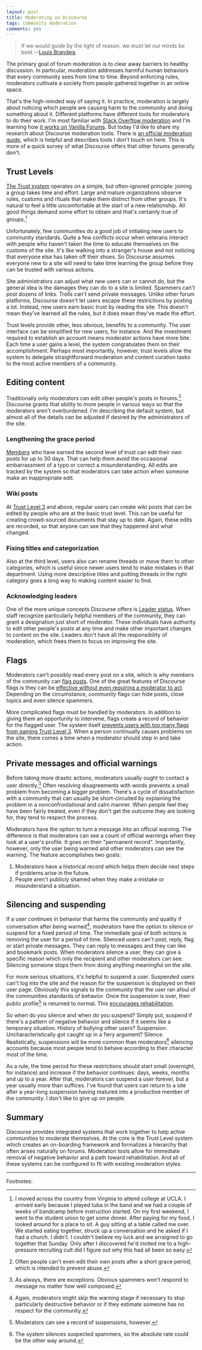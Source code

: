 ```yaml
---
layout: post
title: Moderating on Discourse
tags: community moderation
comments: yes
---
```


> If we would guide by the light of reason, we must let our minds be
> bold.&mdash;[Louis
> Brandeis](https://supreme.justia.com/cases/federal/us/285/262/)

The primary goal of forum moderation is to clear away barriers to
healthy discussion. In particular, moderation addresses harmful human
behaviors that every community sees from time to time. Beyond
enforcing rules, moderators cultivate a society from people gathered
together in an online space.

That's the high-minded way of saying it. In practice, moderation is
largely about noticing which people are causing harm to the community
and doing something about it. Different platforms have different tools
for moderators to do their work. I'm most familiar with [Stack
Overflow
moderation](https://stackoverflow.blog/2009/05/18/a-theory-of-moderation/)
and I'm learning how [it works on Vanilla
Forums](https://vanillaforums.com/en/features/moderation/). But today
I'd like to share my research about Discourse moderation tools. There
is [an official moderation
guide](https://meta.discourse.org/t/discourse-moderation-guide/63116),
which is helpful and describes tools I don't touch on here. This is
more of a quick survey of what Discourse offers that other forums
generally don't.

## Trust Levels

[The Trust
system](https://blog.discourse.org/2018/06/understanding-discourse-trust-levels/)
operates on a simple, but often-ignored principle: joining a group
takes time and effort. Large and mature organizations observe rules,
customs and rituals that make them distinct from other groups. It's
natural to feel a little uncomfortable at the start of a new
relationship. All good things demand some effort to obtain and that's
certainly true of groups.[^1]

Unfortunately, few communities do a good job of initiating new users
to community standards. Quite a few conflicts occur when veterans
interact with people who haven't taken the time to educate themselves
on the customs of the site. It's like walking into a stranger's house
and not noticing that everyone else has taken off their shoes. So
Discourse assumes everyone new to a site will need to take time
learning the group before they can be trusted with various actions.

Site administrators can adjust what new users can or cannot do, but
the general idea is the damages they can do to a site is
limited. Spammers can't post dozens of links. Trolls can't send
private messages. Unlike other forum platforms, Discourse doesn't let
users escape these restrictions by posting a lot. Instead, new users
earn basic trust by reading the site. This doesn't mean they've
learned all the rules, but it does mean they've made the effort.

Trust levels provide other, less obvious, benefits to a community. The
user interface can be simplified for new users, for instance. And the
investment required to establish an account means moderator actions
have more bite. Each time a user gains a level, the system
congratulates them on their accomplishment. Perhaps most importantly,
however, trust levels allow the system to delegate straightforward
moderation and content curation tasks to the most active members of a
community.

## Editing content

Traditionally only moderators can edit other people's posts in
forums.[^2] Discourse grants that ability to more people in various
ways so that the moderators aren't overburdened. I'm describing the
default system, but almost all of the details can be adjusted if
desired by the administrators of the site.

### Lengthening the grace period

[Members](https://blog.discourse.org/2018/06/understanding-discourse-trust-levels/#member)
who have earned the second level of trust can edit their own posts for
up to 30 days. That can help them avoid the occasional embarrassment
of a typo or correct a misunderstanding.  All edits are tracked by the
system so that moderators can take action when someone make an
inappropriate edit.

### Wiki posts

At [Trust Level
3](https://blog.discourse.org/2018/06/understanding-discourse-trust-levels/#regular)
and above, regular users can create wiki posts that can be edited by
people who are at the basic trust level. This can be useful for
creating crowd-sourced documents that stay up to date. Again, these edits are
recorded, so that anyone can see that they happened and what changed.

### Fixing titles and categorization

Also at the third level, users also can rename threads or move them to
other categories, which is useful since newer users tend to make
mistakes in that department. Using more descriptive titles and putting
threads in the right category goes a long way to making content easier
to find.

### Acknowledging leaders

One of the more unique concepts Discourse offers is [Leader
status](https://blog.discourse.org/2018/06/understanding-discourse-trust-levels/#leader). When
staff recognize particularly helpful members of the community, they
can grant a designation just short of moderator. These individuals
have authority to edit other people's posts at any time and make other
important changes to content on the site. Leaders don't have all the
responsibility of moderation, which frees them to focus on improving
the site.

## Flags

Moderators can't possibly read every post on a site, which is why
members of the community can [flag
posts](https://meta.discourse.org/t/discourse-moderation-guide/63116#flags). One
of the great features of Discourse flags is they can be [effective
without even requiring a moderator to
act](https://meta.discourse.org/t/so-what-exactly-happens-when-you-flag/275). Depending
on the circumstance, community flags can hide posts, close topics and
even silence spammers.

More complicated flags must be handled by moderators. In addition to
giving them an opportunity to intervene, flags create a record of
behavior for the flagged user. The system itself [prevents users with
too many flags from gaining Trust Level
3](https://meta.discourse.org/t/what-are-flags-and-how-do-they-work/32783). When
a person continually causes problems on the site, there comes a time
when a moderator should step in and take action.

## Private messages and official warnings

Before taking more drastic actions, moderators usually ought to
contact a user directly.[^3] Often resolving disagreements with words
prevents a small problem from becoming a bigger problem. There's a
cycle of dissatisfaction with a community that can usually be
short-circuited by explaining the problem in a nonconfrontational and
calm manner. When people feel they have been fairly treated, even if
they don't get the outcome they are looking for, they tend to respect
the process.

Moderators have the option to turn a message into an official
warning. The difference is that moderators can see a count of official
warnings when they look at a user's profile. It goes on their
"permanent record". Importantly, however, only the user being warned
and other moderators can see the warning. The feature accomplishes two
goals:

1. Moderators have a historical record which helps them decide next
   steps if problems arise in the future.
2. People aren't publicly shamed when they make a mistake or
   misunderstand a situation.

## Silencing and suspending

If a user continues in behavior that harms the community and quality
if conversation after being warned[^4], moderators have the option to
silence or suspend for a fixed period of time. The immediate goal of
both actions is removing the user for a period of time. Silenced users
can't post, reply, flag or start private messages. They can reply to
messages and they can like and bookmark posts. When moderators silence
a user, they can give a specific reason which only the recipient and
other moderators can see. Silencing someone stops them from doing
anything meaningful on the site.

For more serious situations, it's helpful to suspend a user. Suspended
users can't log into the site and the reason for the suspension is
displayed on their user page. Obviously this signals to the community
that the user ran afoul of the communities standards of behavior. Once
the suspension is over, their public profile[^5] is returned to
normal. This [encourages
rehabilitation](https://meta.stackexchange.com/questions/293213/why-we-dont-keep-public-records-of-suspensions).

So when do you silence and when do you suspend? Simply put, suspend if
there's a pattern of negative behavior and silence if it seems like a
temporary situation. History of bullying other users?
Suspension. Uncharacteristically got caught up in a fiery argument?
Silence. Realistically, suspensions will be more common than
moderators[^6] silencing accounts because most people tend to behave
according to their character most of the time.

As a rule, the time period for these restrictions should start small
(overnight, for instance) and increase if the behavior continues:
days, weeks, months and up to a year. After that, moderators can
suspend a user forever, but a year usually more than suffices. I've
found that users can return to a site after a year-long suspension
having matured into a productive member of the community. I don't like
to give up on people.

## Summary

Discourse provides integrated systems that work together to help
active communities to moderate themselves. At the core is the Trust
Level system which creates an on-boarding framework and formalizes a
hierarchy that often arises naturally on forums. Moderation tools
allow for immediate removal of negative behavior and a path toward
rehabilitation. And all of these systems can be configured to fit with
existing moderation styles.

---

Footnotes:

[^1]: I moved across the country from Virginia to attend college at
    UCLA. I arrived early because I played tuba in the band and we had
    a couple of weeks of bandcamp before instruction started. On my
    first weekend, I went to the student union to get some
    dinner. After paying for my food, I looked around for a place to
    sit. A guy sitting at a table called me over. We started eating
    together, struck up a conversation and he asked if I had a
    church. I didn't. I couldn't believe my luck and we arraigned to
    go together that Sunday. Only after I discovered he'd invited me to
    a high-pressure recruiting cult did I figure out why this had all
    been so easy.

[^2]: Often people can't even edit their own posts after a short grace
    period, which is intended to prevent abuse.

[^3]: As always, there are exceptions. Obvious spammers won't respond
    to message no matter how well composed. 
    
[^4]: Again, moderators might skip the warning stage if necessary to
    stop particularly destructive behavior or if they estimate someone
    has no respect for the community.

[^5]: Moderators can see a record of suspensions, however. 

[^6]: The system silences suspected spammers, so the absolute rate
    could be the other way around.


<!--
> **College admissions, financial aid, college search** - [College
> Confidential.com](https://web.archive.org/web/20010831194225/http://www.collegeconfidential.com/)
> is the **best** web source for information on college-related
> topics, from Ivy League admissions to evaluating college rankings,
> from college books and book reviews to college counseling and paying
> for a university education.
-->
